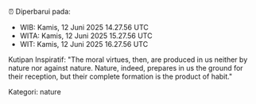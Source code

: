⏰ Diperbarui pada:
- WIB: Kamis, 12 Juni 2025 14.27.56 UTC
- WITA: Kamis, 12 Juni 2025 15.27.56 UTC
- WIT: Kamis, 12 Juni 2025 16.27.56 UTC

Kutipan Inspiratif:
"The moral virtues, then, are produced in us neither by nature nor against nature. Nature, indeed, prepares in us the ground for their reception, but their complete formation is the product of habit."


Kategori: nature

